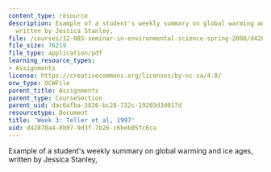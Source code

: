 ```yaml
---
content_type: resource
description: Example of a student's weekly summary on global warming and ice ages,
  written by Jessica Stanley,
file: /courses/12-085-seminar-in-environmental-science-spring-2008/d42878a48b079d3f7b26c6beb05fc6ca_stanley_w3.pdf
file_size: 76219
file_type: application/pdf
learning_resource_types:
- Assignments
license: https://creativecommons.org/licenses/by-nc-sa/4.0/
ocw_type: OCWFile
parent_title: Assignments
parent_type: CourseSection
parent_uid: dac6afba-3826-bc28-732c-19203d3d017d
resourcetype: Document
title: 'Week 3: Teller et al, 1997'
uid: d42878a4-8b07-9d3f-7b26-c6beb05fc6ca
---
```

Example of a student's weekly summary on global warming and ice ages, written by Jessica Stanley,